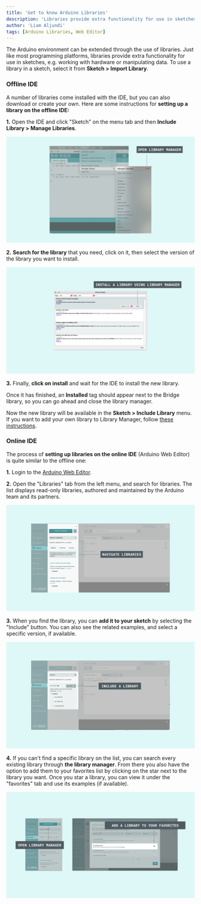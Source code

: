 ```yaml
---
title: 'Get to know Arduino Libraries'
description: 'Libraries provide extra functionality for use in sketches, e.g. working with hardware or manipulating data.'
author: 'Liam Aljundi'
tags: [Arduino Libraries, Web Editor]
---
```


The Arduino environment can be extended through the use of libraries. Just like most programming platforms, libraries provide extra functionality for use in sketches, e.g. working with hardware or manipulating data. To use a library in a sketch, select it from **Sketch > Import Library**.

### Offline IDE

A number of libraries come installed with the IDE, but you can also download or create your own. Here are some instructions for **setting up a library on the offline IDE:**

**1.** Open the IDE and click "Sketch" on the menu tab and then **Include Library > Manage Libraries**.

![Accessing the library manager](./assets/LibraryManager_1.png)

**2.** **Search for the library** that you need, click on it, then select the version of the library you want to install.

![A list of libraries on the library manager](./assets/LibraryManager_2.png)

**3.** Finally, **click on install** and wait for the IDE to install the new library. 

Once it has finished, an **Installed** tag should appear next to the Bridge library, so you can go ahead and close the library manager.

Now the new library will be available in the **Sketch > Include Library** menu. If you want to add your own library to Library Manager, follow [these instructions](https://github.com/arduino/Arduino/wiki/Library-Manager-FAQ).

### Online IDE

The process of **setting up libraries on the online IDE** (Arduino Web Editor) is quite similar to the offline one:

**1.** Login to the [Arduino Web Editor](https://create.arduino.cc/editor).

**2.** Open the "Libraries" tab from the left menu, and search for libraries. The list displays read-only libraries, authored and maintained by the Arduino team and its partners.

![A list of libraries on the library manager](./assets/SetUpOnlineIDE-01.png)

**3.** When you find the library, you can **add it to your sketch** by selecting the "Include" button. You can also see the related examples, and select a specific version, if available.

![Adding a library](./assets/SetUpOnlineIDE-02.png)

**4.** If you can't find a specific library on the list, you can search every existing library through **the library manager**. From there you also have the option to add them to your favorites list by clicking on the star next to the library you want. Once you star a library, you can view it under the "favorites" tab and use its examples (if available).

![Online library manager](./assets/SetUpOnlineIDE-03.png)

